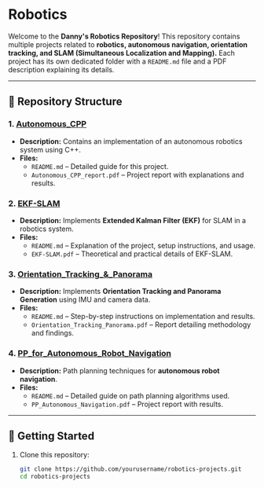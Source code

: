 # Robotics

Welcome to the **Danny's Robotics Repository**! This repository contains multiple projects related to **robotics, autonomous navigation, orientation tracking, and SLAM (Simultaneous Localization and Mapping).** Each project has its own dedicated folder with a `README.md` file and a PDF description explaining its details.

---

## 📂 Repository Structure

### 1. [Autonomous_CPP](./Autonomous_CPP/)
   - **Description:** Contains an implementation of an autonomous robotics system using C++.
   - **Files:**
     - `README.md` – Detailed guide for this project.
     - `Autonomous_CPP_report.pdf` – Project report with explanations and results.

### 2. [EKF-SLAM](./EKF-SLAM/)
   - **Description:** Implements **Extended Kalman Filter (EKF)** for SLAM in a robotics system.
   - **Files:**
     - `README.md` – Explanation of the project, setup instructions, and usage.
     - `EKF-SLAM.pdf` – Theoretical and practical details of EKF-SLAM.

### 3. [Orientation_Tracking_&_Panorama](./Orientation_Tracking_&_Panorama/)
   - **Description:** Implements **Orientation Tracking and Panorama Generation** using IMU and camera data.
   - **Files:**
     - `README.md` – Step-by-step instructions on implementation and results.
     - `Orientation_Tracking_Panorama.pdf` – Report detailing methodology and findings.

### 4. [PP_for_Autonomous_Robot_Navigation](./PP_for_Autonomous_Robot_Navigation/)
   - **Description:** Path planning techniques for **autonomous robot navigation**.
   - **Files:**
     - `README.md` – Detailed guide on path planning algorithms used.
     - `PP_Autonomous_Navigation.pdf` – Project report with results.

---

## 🔧 Getting Started

1. Clone this repository:
   ```sh
   git clone https://github.com/yourusername/robotics-projects.git
   cd robotics-projects
